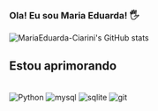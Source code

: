 
 ### Ola! Eu sou Maria Eduarda! 🖐️


![MariaEduarda-Ciarini's GitHub stats](https://github-readme-stats.vercel.app/api?username=MariaEduarda-Ciarini&show_icons=true&theme=radical)



## Estou aprimorando

<div style="display: inline_block"><br/>
  <img align="center" alt="Python" src ="https://img.shields.io/badge/Python-14354C?style=for-the-badge&logo=python&logoColor=white"/>
  <img align="center" alt="mysql" src ="https://img.shields.io/badge/MySQL-005C84?style=for-the-badge&logo=mysql&logoColor=white"/>
  <img align="center" alt="sqlite" src ="https://img.shields.io/badge/SQLite-07405E?style=for-the-badge&logo=sqlite&logoColor=white"/>
  <img align="center" alt="git" src ="https://img.shields.io/badge/GIT-E44C30?style=for-the-badge&logo=git&logoColor=white"/>

</div>



